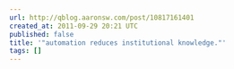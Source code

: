 ```yaml
---
url: http://qblog.aaronsw.com/post/10817161401
created_at: 2011-09-29 20:21 UTC
published: false
title: '"automation reduces institutional knowledge."'
tags: []
---
```



